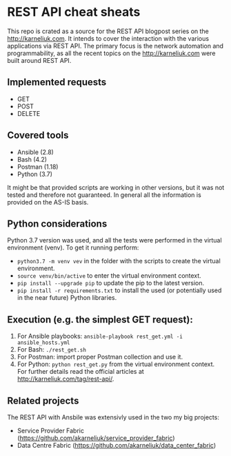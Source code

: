 # REST API cheat sheats
This repo is crated as a source for the REST API blogpost series on the http://karneliuk.com. It intends to cover the interaction with the various applications via REST API. The primary focus is the network automation and programmability, as all the recent topics on the http://karneliuk.com were built around REST API.

## Implemented requests
- GET
- POST
- DELETE

## Covered tools
- Ansible (2.8)
- Bash (4.2)
- Postman (1.18)
- Python (3.7)

It might be that provided scripts are working in other versions, but it was not tested and therefore not guaranteed. In general all the information is provided on the AS-IS basis.

## Python considerations
Python 3.7 version was used, and all the tests were performed in the virtual environment (venv). To get it running perform: 
- `python3.7 -m venv vev` in the folder with the scripts to create the virtual environment.
- `source venv/bin/active` to enter the virtual environment context.
- `pip install --upgrade pip` to update the pip to the latest version.
- `pip install -r requirements.txt` to install the used (or potentially used in the near future) Python libraries.

## Execution (e.g. the simplest GET request):
1) For Ansible playbooks: `ansible-playbook rest_get.yml -i ansible_hosts.yml`
2) For Bash: `./rest_get.sh`
3) For Postman: import proper Postman collection and use it.
4) For Python: `python rest_get.py` from the virtual environment context.
For further details read the official articles at http://karneliuk.com/tag/rest-api/.

## Related projects
The REST API with Ansbile was extensivly used in the two my big projects:
- Service Provider Fabric (https://github.com/akarneliuk/service_provider_fabric)
- Data Centre Fabric (https://github.com/akarneliuk/data_center_fabric)
